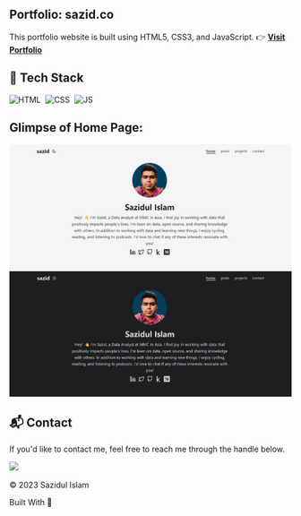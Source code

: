 ## Portfolio: sazid.co
This portfolio website is built using HTML5, CSS3, and JavaScript. 👉 <a href="https://sazid.co/" target="_blank">**Visit Portfolio**</a>

## 📌 Tech Stack
![HTML](https://img.shields.io/badge/html5%20-%23E34F26.svg?&style=for-the-badge&logo=html5&logoColor=white)&nbsp;
![CSS](https://img.shields.io/badge/css3%20-%231572B6.svg?&style=for-the-badge&logo=css3&logoColor=white)&nbsp;
![JS](https://img.shields.io/badge/javascript%20-%23323330.svg?&style=for-the-badge&logo=javascript&logoColor=%23F7DF1E)


## Glimpse of Home Page:
![ss](https://github.com/sazidthe1/sazidthe1.github.io/blob/main/static/portfolio_home.png)
![ss](https://github.com/sazidthe1/sazidthe1.github.io/blob/main/static/portfolio1_home.png)


## 📬 Contact


If you'd like to contact me, feel free to reach me through the handle below. 

<a href="https://www.linkedin.com/in/sazidthe1/"><img src="https://www.felberpr.com/wp-content/uploads/linkedin-logo.png" width="25"></img></a>

© 2023 Sazidul Islam

Built With 💛
